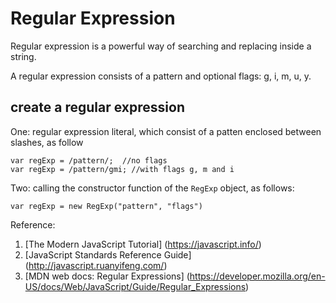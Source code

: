 # Regular Expression

Regular expression is a powerful way of searching and replacing inside a string.

A regular expression consists of a pattern and optional flags: g, i, m, u, y.

## create a regular expression

One: regular expression literal, which consist of a patten enclosed between slashes, as follow

```
var regExp = /pattern/;  //no flags
var regExp = /pattern/gmi; //with flags g, m and i
```
Two: calling the constructor function of the `RegExp` object, as follows:
```
var regExp = new RegExp("pattern", "flags")
```


Reference:
1. [The Modern JavaScript Tutorial] (https://javascript.info/)
2. [JavaScript Standards Reference Guide] (http://javascript.ruanyifeng.com/)
3. [MDN web docs: Regular Expressions] (https://developer.mozilla.org/en-US/docs/Web/JavaScript/Guide/Regular_Expressions)
